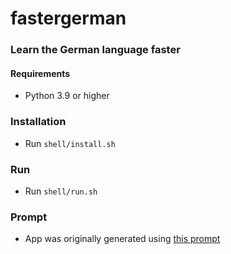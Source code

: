 # fastergerman

### Learn the German language faster

#### Requirements

- Python 3.9 or higher

### Installation

- Run `shell/install.sh`

### Run

- Run `shell/run.sh`

### Prompt

- App was originally generated using [this prompt](./docs/prompt.md)

